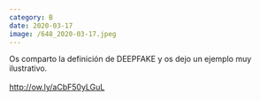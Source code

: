 ```yaml
--- 
category: B 
date: 2020-03-17 
image: /648_2020-03-17.jpeg 
--- 
```


Os comparto la definición de DEEPFAKE y os dejo un ejemplo muy ilustrativo. <br><br>http://ow.ly/aCbF50yLGuL